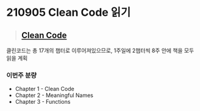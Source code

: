 # 210905 Clean Code 읽기

> ## [Clean Code](http://www.yes24.com/Product/Goods/11681152)
클린코드는 총 17개의 챕터로 이루어져있으므로, 1주일에 2챕터씩 8주 안에 책을 모두 읽을 계획

### 이번주 분량
- Chapter 1 - Clean Code
- Chapter 2 - Meaningful Names
- Chapter 3 - Functions
